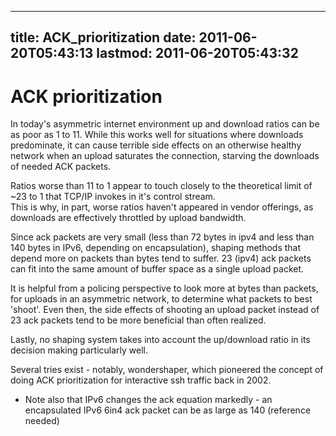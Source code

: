 
---
title: ACK_prioritization
date: 2011-06-20T05:43:13
lastmod: 2011-06-20T05:43:32
---
ACK prioritization
==================

In today's asymmetric internet environment up and download ratios can be
as poor as 1 to 11. While this works well for situations where downloads
predominate, it can cause terrible side effects on an otherwise healthy
network when an upload saturates the connection, starving the downloads
of needed ACK packets.

Ratios worse than 11 to 1 appear to touch closely to the theoretical
limit of \~23 to 1 that TCP/IP invokes in it's control stream.\
This is why, in part, worse ratios haven't appeared in vendor offerings,
as downloads are effectively throttled by upload bandwidth.

Since ack packets are very small (less than 72 bytes in ipv4 and less
than 140 bytes in IPv6, depending on encapsulation), shaping methods
that depend more on packets than bytes tend to suffer. 23 (ipv4) ack
packets can fit into the same amount of buffer space as a single upload
packet.

It is helpful from a policing perspective to look more at bytes than
packets, for uploads in an asymmetric network, to determine what packets
to best 'shoot'. Even then, the side effects of shooting an upload
packet instead of 23 ack packets tend to be more beneficial than often
realized.

Lastly, no shaping system takes into account the up/download ratio in
its decision making particularly well.

Several tries exist - notably, wondershaper, which pioneered the concept
of doing ACK prioritization for interactive ssh traffic back in 2002.

-   Note also that IPv6 changes the ack equation markedly - an
    encapsulated IPv6 6in4 ack packet can be as large as 140
    (reference needed)

